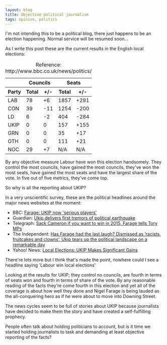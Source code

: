 ```yaml
---
layout: blog
title: Objective political journalism
tags: opinion, politics
---
```

I'm not intending this to be a political blog, there just happens to be an election happening. Normal service will be resumed soon...

As I write this post these are the current results in the English local elections:

<table class="table table-condensed table-striped">
<caption>Reference: http://www.bbc.co.uk/news/politics/</caption>
<tr><th></th><th colspan=2>Councils</th><th colspan=2>Seats</th></tr>
<tr><th>Party</th> <th>Total</th><th>+/-</th><th>Total</th><th>+/-</th></tr>
<tbody>
<tr><td>LAB</td><td>78</td><td>	+6</td><td>1857</td><td>+291</td></tr>
<tr><td>CON</td><td>39</td><td>	-11</td><td>1254</td><td>-200</td></tr>
<tr><td>LD</td><td>6</td><td>-2</td><td>404</td><td>-284</td></tr>
<tr><td>UKIP</td><td>0</td><td>0</td><td>157</td><td>+155</td></tr>
<tr><td>GRN</td><td>0</td><td>0</td><td>35</td><td>+17</td></tr>
<tr><td>OTH</td><td>0</td><td>0	</td><td>111</td><td>+21</td></tr>
<tr><td>NOC</td><td>29</td><td>	+7</td><td>N/A</td><td>N/A</td></tr>
</tbody>
</table>

By any objective measure Labour have won this election handsomely. They control the most councils, have gained the most councils, they've won the most seats, have gained the most seats and have the largest share of the vote. In five out of five metrics, they've come top.

So why is all the reporting about UKIP?

In a very unscientific survey, these are the political headlines around the major news websites at the moment:

 * BBC: [Farage: UKIP now 'serious players'](http://www.bbc.co.uk/news/uk-politics-27531094)  
 * Guardian: [Ukip delivers first tremors of political earthquake](http://www.theguardian.com/politics/blog/2014/may/23/local-election-results-live)  
 * Telegraph: [Sack Cameron if you want to win in 2015, Farage tells Tory MPs](http://www.telegraph.co.uk/news/politics/local-elections/10850464/Local-elections-2014-results-Live.html)  
 * The Independent: [Has Farage had the last laugh? Dismissed as ‘racists, fruitcakes and clowns’, Ukip tears up the political landscape on a remarkable day](http://www.independent.co.uk/news/uk/politics/local-election-results-2014-nigel-farage-hails-ukips-political-earthquake-and-vows-more-to-come-9428480.html)  
 * Yahoo! News: [Local Elections: UKIP Makes Significant Gains](https://uk.news.yahoo.com/polls-close-local-european-elections-205018882.html)

There're lots more but I think that's made the point, nowhere could I see a headline saying 'Labour win local elections'

Looking at the results for UKIP; they control no councils, are fourth in terms of seats won and fourth in terms of share of the vote. By any reasonable reading of the facts they're come fourth in this election and yet all of the coverage is about how well they done and Nigel Farage is being lauded as the all-conquering hero as if he were about to move into Downing Street.

The news cycles seem to be full of stories about UKIP because journalists have decided to make them the story and have created a self-fulfilling prophecy.

People often talk about holding politicians to account, but is it time we started holding journalists to task and demanding at least objective reporting of the facts?